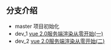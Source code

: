 ## 分支介绍
- master 项目初始化
- dev_1 [vue 2.0服务端渲染从零开始(一)](http://www.jianshu.com/p/e810cb90fc33)
- dev_2 [vue 2.0服务端渲染从零开始(二)](http://www.jianshu.com/p/bba6adef51cf)
